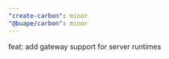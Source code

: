 ```yaml
---
"create-carbon": minor
"@buape/carbon": minor
---
```


feat: add gateway support for server runtimes
